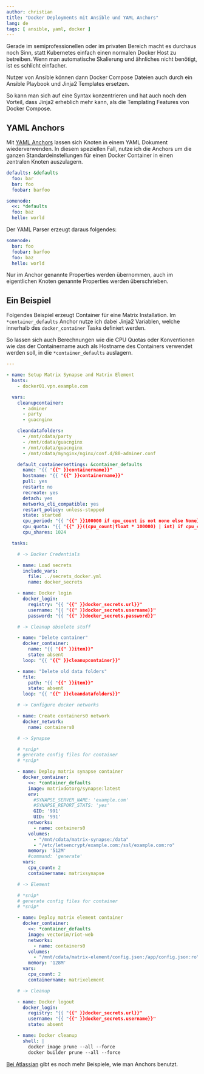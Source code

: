```yaml
---
author: christian
title: "Docker Deployments mit Ansible und YAML Anchors"
lang: de
tags: [ ansible, yaml, docker ]
---
```


Gerade im semi&shy;professionellen oder im privaten Bereich macht es durchaus noch Sinn,
statt Kubernetes einfach einen normalen Docker Host zu betreiben.
Wenn man automatische Skalierung und ähnliches nicht benötigt, ist es schlicht
einfacher.

Nutzer von Ansible können dann Docker Compose Dateien auch durch
ein Ansible Playbook und Jinja2 Templates ersetzen.

So kann man sich auf eine Syntax konzentrieren und hat auch noch den Vorteil,
dass Jinja2 erheblich mehr kann, als die Templating Features von Docker Compose.

[anchorspec]: https://yaml.org/spec/1.2/spec.html#id2765878
[anchorexamples]: https://support.atlassian.com/bitbucket-cloud/docs/yaml-anchors/

## YAML Anchors

Mit [YAML Anchors][anchorspec] lassen sich Knoten in einem YAML Dokument wiederverwenden.
In diesem speziellen Fall, nutze ich die Anchors um die ganzen Standard&shy;einstellungen
für einen Docker Container in einen zentralen Knoten auszulagern.

```yml
defaults: &defaults
  foo: bar
  bar: foo
  foobar: barfoo

somenode:
  <<: *defaults
  foo: baz
  hello: world
```

Der YAML Parser erzeugt daraus folgendes:

```yml
somenode:
  bar: foo
  foobar: barfoo
  foo: baz
  hello: world
```

Nur im Anchor genannte Properties werden übernommen, auch im
eigentlichen Knoten genannte Properties werden überschrieben.

## Ein Beispiel

Folgendes Beispiel erzeugt Container für eine Matrix Installation.
Im `*container_defaults` Anchor nutze ich dabei Jinja2 Variablen,
welche innerhalb des `docker_container` Tasks definiert werden.

So lassen sich auch Berechnungen wie die CPU Quotas oder Konventionen wie das der
Containername auch als Hostname des Containers verwendet werden soll,
in die `*container_defaults` auslagern.

```yml
---

- name: Setup Matrix Synapse and Matrix Element
  hosts:
    - docker01.vpn.example.com

  vars:
    cleanupcontainer:
      - adminer
      - party
      - guacnginx

    cleandatafolders:
      - /mnt/cdata/party
      - /mnt/cdata/guacnginx
      - /mnt/cdata/guacnginx
      - /mnt/cdata/mynginx/nginx/conf.d/80-adminer.conf

    default_containersettings: &container_defaults
      name: "{{ "{{" }}containername}}"
      hostname: "{{ "{{" }}containername}}"
      pull: yes
      restart: no
      recreate: yes
      detach: yes
      networks_cli_compatible: yes
      restart_policy: unless-stopped
      state: started
      cpu_period: "{{ "{{" }}100000 if cpu_count is not none else None}}"
      cpu_quota: "{{ "{{" }}((cpu_count|float * 100000) | int) if cpu_count is not none else None}}"
      cpu_shares: 1024

  tasks:

    # -> Docker Credentials

    - name: Load secrets
      include_vars:
        file: ../secrets_docker.yml
        name: docker_secrets

    - name: Docker login
      docker_login:
        registry: "{{ "{{" }}docker_secrets.url}}"
        username: "{{ "{{" }}docker_secrets.username}}"
        password: "{{ "{{" }}docker_secrets.password}}"

    # -> Cleanup obsolete stuff

    - name: "Delete container"
      docker_container:
        name: "{{ "{{" }}item}}"
        state: absent
      loop: "{{ "{{" }}cleanupcontainer}}"

    - name: "Delete old data folders"
      file:
        path: "{{ "{{" }}item}}"
        state: absent
      loop: "{{ "{{" }}cleandatafolders}}"

    # -> Configure docker networks

    - name: Create containers0 network
      docker_network:
        name: containers0

    # -> Synapse

    # *snip*
    # generate config files for container
    # *snip*

    - name: Deploy matrix synapse container
      docker_container:
        <<: *container_defaults
        image: matrixdotorg/synapse:latest
        env:
          #SYNAPSE_SERVER_NAME: 'example.com'
          #SYNAPSE_REPORT_STATS: 'yes'
          GID: '991'
          UID: '991'
        networks:
          - name: containers0
        volumes:
          - "/mnt/cdata/matrix-synapse:/data"
          - "/etc/letsencrypt/example.com:/ssl/example.com:ro"
        memory: '512M'
        #command: 'generate'
      vars:
        cpu_count: 2
        containername: matrixsynapse

    # -> Element

    # *snip*
    # generate config files for container
    # *snip*

    - name: Deploy matrix element container
      docker_container:
        <<: *container_defaults
        image: vectorim/riot-web
        networks:
          - name: containers0
        volumes:
          - "/mnt/cdata/matrix-element/config.json:/app/config.json:ro"
        memory: '128M'
      vars:
        cpu_count: 2
        containername: matrixelement

    # -> Cleanup

    - name: Docker logout
      docker_login:
        registry: "{{ "{{" }}docker_secrets.url}}"
        username: "{{ "{{" }}docker_secrets.username}}"
        state: absent

    - name: Docker cleanup
      shell: |
        docker image prune --all --force
        docker builder prune --all --force
```

[Bei Atlassian][anchorexamples] gibt es noch mehr Beispiele, wie man Anchors benutzt.
